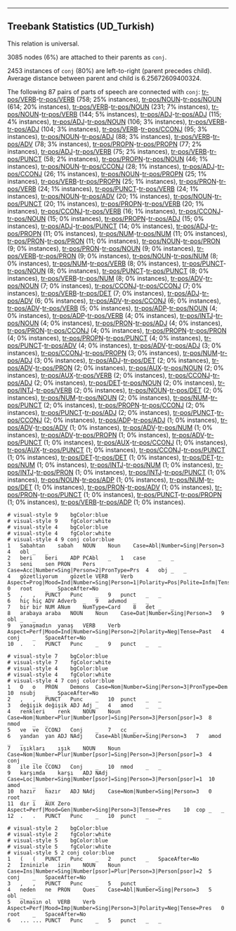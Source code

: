 

--------------------------------------------------------------------------------

## Treebank Statistics (UD_Turkish)

This relation is universal.

3085 nodes (6%) are attached to their parents as `conj`.

2453 instances of `conj` (80%) are left-to-right (parent precedes child).
Average distance between parent and child is 6.25672609400324.

The following 87 pairs of parts of speech are connected with `conj`: [tr-pos/VERB]()-[tr-pos/VERB]() (758; 25% instances), [tr-pos/NOUN]()-[tr-pos/NOUN]() (614; 20% instances), [tr-pos/VERB]()-[tr-pos/NOUN]() (231; 7% instances), [tr-pos/NOUN]()-[tr-pos/VERB]() (144; 5% instances), [tr-pos/ADJ]()-[tr-pos/ADJ]() (115; 4% instances), [tr-pos/ADJ]()-[tr-pos/NOUN]() (106; 3% instances), [tr-pos/VERB]()-[tr-pos/ADJ]() (104; 3% instances), [tr-pos/VERB]()-[tr-pos/CCONJ]() (95; 3% instances), [tr-pos/NOUN]()-[tr-pos/ADJ]() (88; 3% instances), [tr-pos/VERB]()-[tr-pos/ADV]() (78; 3% instances), [tr-pos/PROPN]()-[tr-pos/PROPN]() (77; 2% instances), [tr-pos/ADJ]()-[tr-pos/VERB]() (75; 2% instances), [tr-pos/VERB]()-[tr-pos/PUNCT]() (58; 2% instances), [tr-pos/PROPN]()-[tr-pos/NOUN]() (46; 1% instances), [tr-pos/NOUN]()-[tr-pos/CCONJ]() (28; 1% instances), [tr-pos/ADJ]()-[tr-pos/CCONJ]() (26; 1% instances), [tr-pos/NOUN]()-[tr-pos/PROPN]() (25; 1% instances), [tr-pos/VERB]()-[tr-pos/PROPN]() (25; 1% instances), [tr-pos/PRON]()-[tr-pos/VERB]() (24; 1% instances), [tr-pos/PUNCT]()-[tr-pos/VERB]() (24; 1% instances), [tr-pos/NOUN]()-[tr-pos/ADV]() (20; 1% instances), [tr-pos/NOUN]()-[tr-pos/PUNCT]() (20; 1% instances), [tr-pos/PROPN]()-[tr-pos/VERB]() (20; 1% instances), [tr-pos/CCONJ]()-[tr-pos/VERB]() (16; 1% instances), [tr-pos/CCONJ]()-[tr-pos/NOUN]() (15; 0% instances), [tr-pos/PROPN]()-[tr-pos/ADJ]() (15; 0% instances), [tr-pos/ADJ]()-[tr-pos/PUNCT]() (14; 0% instances), [tr-pos/ADJ]()-[tr-pos/PROPN]() (11; 0% instances), [tr-pos/NUM]()-[tr-pos/NUM]() (11; 0% instances), [tr-pos/PRON]()-[tr-pos/PRON]() (11; 0% instances), [tr-pos/NOUN]()-[tr-pos/PRON]() (9; 0% instances), [tr-pos/PRON]()-[tr-pos/NOUN]() (9; 0% instances), [tr-pos/VERB]()-[tr-pos/PRON]() (9; 0% instances), [tr-pos/NOUN]()-[tr-pos/NUM]() (8; 0% instances), [tr-pos/NUM]()-[tr-pos/VERB]() (8; 0% instances), [tr-pos/PUNCT]()-[tr-pos/NOUN]() (8; 0% instances), [tr-pos/PUNCT]()-[tr-pos/PUNCT]() (8; 0% instances), [tr-pos/VERB]()-[tr-pos/NUM]() (8; 0% instances), [tr-pos/ADV]()-[tr-pos/NOUN]() (7; 0% instances), [tr-pos/CCONJ]()-[tr-pos/CCONJ]() (7; 0% instances), [tr-pos/VERB]()-[tr-pos/DET]() (7; 0% instances), [tr-pos/ADJ]()-[tr-pos/ADV]() (6; 0% instances), [tr-pos/ADV]()-[tr-pos/CCONJ]() (6; 0% instances), [tr-pos/ADV]()-[tr-pos/VERB]() (5; 0% instances), [tr-pos/ADP]()-[tr-pos/NOUN]() (4; 0% instances), [tr-pos/ADP]()-[tr-pos/VERB]() (4; 0% instances), [tr-pos/INTJ]()-[tr-pos/NOUN]() (4; 0% instances), [tr-pos/PRON]()-[tr-pos/ADJ]() (4; 0% instances), [tr-pos/PRON]()-[tr-pos/CCONJ]() (4; 0% instances), [tr-pos/PROPN]()-[tr-pos/PRON]() (4; 0% instances), [tr-pos/PROPN]()-[tr-pos/PUNCT]() (4; 0% instances), [tr-pos/PUNCT]()-[tr-pos/ADV]() (4; 0% instances), [tr-pos/ADV]()-[tr-pos/ADJ]() (3; 0% instances), [tr-pos/CCONJ]()-[tr-pos/PROPN]() (3; 0% instances), [tr-pos/NUM]()-[tr-pos/ADJ]() (3; 0% instances), [tr-pos/ADJ]()-[tr-pos/DET]() (2; 0% instances), [tr-pos/ADV]()-[tr-pos/PRON]() (2; 0% instances), [tr-pos/AUX]()-[tr-pos/NOUN]() (2; 0% instances), [tr-pos/AUX]()-[tr-pos/VERB]() (2; 0% instances), [tr-pos/CCONJ]()-[tr-pos/ADJ]() (2; 0% instances), [tr-pos/DET]()-[tr-pos/NOUN]() (2; 0% instances), [tr-pos/INTJ]()-[tr-pos/VERB]() (2; 0% instances), [tr-pos/NOUN]()-[tr-pos/DET]() (2; 0% instances), [tr-pos/NUM]()-[tr-pos/NOUN]() (2; 0% instances), [tr-pos/NUM]()-[tr-pos/PUNCT]() (2; 0% instances), [tr-pos/PROPN]()-[tr-pos/CCONJ]() (2; 0% instances), [tr-pos/PUNCT]()-[tr-pos/ADJ]() (2; 0% instances), [tr-pos/PUNCT]()-[tr-pos/CCONJ]() (2; 0% instances), [tr-pos/ADP]()-[tr-pos/ADJ]() (1; 0% instances), [tr-pos/ADV]()-[tr-pos/ADV]() (1; 0% instances), [tr-pos/ADV]()-[tr-pos/NUM]() (1; 0% instances), [tr-pos/ADV]()-[tr-pos/PROPN]() (1; 0% instances), [tr-pos/ADV]()-[tr-pos/PUNCT]() (1; 0% instances), [tr-pos/AUX]()-[tr-pos/CCONJ]() (1; 0% instances), [tr-pos/AUX]()-[tr-pos/PUNCT]() (1; 0% instances), [tr-pos/CCONJ]()-[tr-pos/PUNCT]() (1; 0% instances), [tr-pos/DET]()-[tr-pos/DET]() (1; 0% instances), [tr-pos/DET]()-[tr-pos/NUM]() (1; 0% instances), [tr-pos/INTJ]()-[tr-pos/NUM]() (1; 0% instances), [tr-pos/INTJ]()-[tr-pos/PRON]() (1; 0% instances), [tr-pos/INTJ]()-[tr-pos/PUNCT]() (1; 0% instances), [tr-pos/NOUN]()-[tr-pos/ADP]() (1; 0% instances), [tr-pos/NUM]()-[tr-pos/DET]() (1; 0% instances), [tr-pos/PRON]()-[tr-pos/ADV]() (1; 0% instances), [tr-pos/PRON]()-[tr-pos/PUNCT]() (1; 0% instances), [tr-pos/PUNCT]()-[tr-pos/PROPN]() (1; 0% instances), [tr-pos/VERB]()-[tr-pos/ADP]() (1; 0% instances).


~~~ conllu
# visual-style 9	bgColor:blue
# visual-style 9	fgColor:white
# visual-style 4	bgColor:blue
# visual-style 4	fgColor:white
# visual-style 4 9 conj	color:blue
1	Sabahtan	sabah	NOUN	Noun	Case=Abl|Number=Sing|Person=3	4	obl	_	_
2	beri	beri	ADP	PCAbl	_	1	case	_	_
3	seni	sen	PRON	Pers	Case=Acc|Number=Sing|Person=2|PronType=Prs	4	obj	_	_
4	gözetliyorum	gözetle	VERB	Verb	Aspect=Prog|Mood=Ind|Number=Sing|Person=1|Polarity=Pos|Polite=Infm|Tense=Pres	0	root	_	SpaceAfter=No
5	,	,	PUNCT	Punc	_	9	punct	_	_
6	hiç	hiç	ADV	Adverb	_	9	advmod	_	_
7	bir	bir	NUM	ANum	NumType=Card	8	det	_	_
8	arabaya	araba	NOUN	Noun	Case=Dat|Number=Sing|Person=3	9	obl	_	_
9	yanaşmadın	yanaş	VERB	Verb	Aspect=Perf|Mood=Ind|Number=Sing|Person=2|Polarity=Neg|Tense=Past	4	conj	_	SpaceAfter=No
10	.	.	PUNCT	Punc	_	9	punct	_	_

~~~


~~~ conllu
# visual-style 7	bgColor:blue
# visual-style 7	fgColor:white
# visual-style 4	bgColor:blue
# visual-style 4	fgColor:white
# visual-style 4 7 conj	color:blue
1	O	o	PRON	Demons	Case=Nom|Number=Sing|Person=3|PronType=Dem	10	nsubj	_	SpaceAfter=No
2	,	,	PUNCT	Punc	_	10	punct	_	_
3	değişik	değişik	ADJ	Adj	_	4	amod	_	_
4	renkleri	renk	NOUN	Noun	Case=Nom|Number=Plur|Number[psor]=Sing|Person=3|Person[psor]=3	8	nmod	_	_
5	ve	ve	CCONJ	Conj	_	7	cc	_	_
6	yandan	yan	ADJ	NAdj	Case=Abl|Number=Sing|Person=3	7	amod	_	_
7	ışıkları	ışık	NOUN	Noun	Case=Nom|Number=Plur|Number[psor]=Sing|Person=3|Person[psor]=3	4	conj	_	_
8	ile	ile	CCONJ	Conj	_	10	nmod	_	_
9	karşımda	karşı	ADJ	NAdj	Case=Loc|Number=Sing|Number[psor]=Sing|Person=3|Person[psor]=1	10	amod	_	_
10	hazır	hazır	ADJ	NAdj	Case=Nom|Number=Sing|Person=3	0	root	_	_
11	dır	i	AUX	Zero	Aspect=Perf|Mood=Gen|Number=Sing|Person=3|Tense=Pres	10	cop	_	_
12	.	.	PUNCT	Punc	_	10	punct	_	_

~~~


~~~ conllu
# visual-style 2	bgColor:blue
# visual-style 2	fgColor:white
# visual-style 5	bgColor:blue
# visual-style 5	fgColor:white
# visual-style 5 2 conj	color:blue
1	(	(	PUNCT	Punc	_	2	punct	_	SpaceAfter=No
2	İzninizle	izin	NOUN	Noun	Case=Ins|Number=Sing|Number[psor]=Plur|Person=3|Person[psor]=2	5	conj	_	SpaceAfter=No
3	,	,	PUNCT	Punc	_	5	punct	_	_
4	neden	ne	PRON	Ques	Case=Abl|Number=Sing|Person=3	5	obl	_	_
5	olmasın	ol	VERB	Verb	Aspect=Perf|Mood=Imp|Number=Sing|Person=3|Polarity=Neg|Tense=Pres	0	root	_	SpaceAfter=No
6	...	...	PUNCT	Punc	_	5	punct	_	_

~~~


